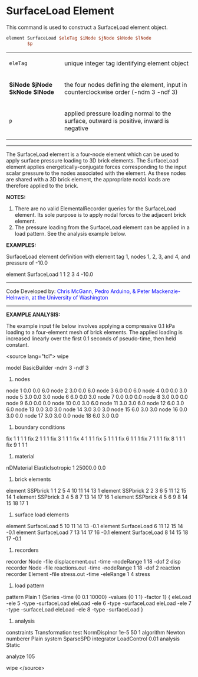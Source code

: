 # SurfaceLoad Element

<p>This command is used to construct a SurfaceLoad element object.</p>

```tcl
element SurfaceLoad $eleTag $iNode $jNode $kNode $lNode
        $p
```

<table>
<tbody>
<tr class="odd">
<td><code class="parameter-table-variable">eleTag</code></td>
<td><p>unique integer tag identifying element object</p></td>
</tr>
<tr class="even">
<td><p><strong>$iNode $jNode $kNode $lNode</strong></p></td>
<td><p>the four nodes defining the element, input in counterclockwise
order (-ndm 3 -ndf 3)</p></td>
</tr>
<tr class="odd">
<td><code class="parameter-table-variable">p</code></td>
<td><p>applied pressure loading normal to the surface, outward is
positive, inward is negative</p></td>
</tr>
</tbody>
</table>
<hr />
<p>The SurfaceLoad element is a four-node element which can be used to
apply surface pressure loading to 3D brick elements. The SurfaceLoad
element applies energetically-conjugate forces corresponding to the
input scalar pressure to the nodes associated with the element. As these
nodes are shared with a 3D brick element, the appropriate nodal loads
are therefore applied to the brick.</p>
<p><strong>NOTES:</strong></p>
<ol>
<li>There are no valid ElementalRecorder queries for the SurfaceLoad
element. Its sole purpose is to apply nodal forces to the adjacent brick
element.</li>
<li>The pressure loading from the SurfaceLoad element can be applied in
a load pattern. See the analysis example below.</li>
</ol>
<p><strong>EXAMPLES:</strong></p>
<p>SurfaceLoad element definition with element tag 1, nodes 1, 2, 3, and
4, and pressure of -10.0</p>
<p>element SurfaceLoad 1 1 2 3 4 -10.0</p>
<hr />
<p>Code Developed by: <span style="color:blue"> Chris McGann,
Pedro Arduino, &amp; Peter Mackenzie-Helnwein, at the University of
Washington </span></p>
<hr />
<p><strong>EXAMPLE ANALYSIS:</strong></p>
<p>The example input file below involves applying a compressive 0.1 kPa
loading to a four-element mesh of brick elements. The applied loading is
increased linearly over the first 0.1 seconds of pseudo-time, then held
constant.</p>
<p>&lt;source lang="tcl"&gt; wipe</p>
<p>model BasicBuilder -ndm 3 -ndf 3</p>
<ol>
<li>nodes</li>
</ol>
<p>node 1 0.0 0.0 6.0 node 2 3.0 0.0 6.0 node 3 6.0 0.0 6.0 node 4 0.0
0.0 3.0 node 5 3.0 0.0 3.0 node 6 6.0 0.0 3.0 node 7 0.0 0.0 0.0 node 8
3.0 0.0 0.0 node 9 6.0 0.0 0.0 node 10 0.0 3.0 6.0 node 11 3.0 3.0 6.0
node 12 6.0 3.0 6.0 node 13 0.0 3.0 3.0 node 14 3.0 3.0 3.0 node 15 6.0
3.0 3.0 node 16 0.0 3.0 0.0 node 17 3.0 3.0 0.0 node 18 6.0 3.0 0.0</p>
<ol>
<li>boundary conditions</li>
</ol>
<p>fix 1 1 1 1 fix 2 1 1 1 fix 3 1 1 1 fix 4 1 1 1 fix 5 1 1 1 fix 6 1 1
1 fix 7 1 1 1 fix 8 1 1 1 fix 9 1 1 1</p>
<ol>
<li>material</li>
</ol>
<p>nDMaterial ElasticIsotropic 1 25000.0 0.0</p>
<ol>
<li>brick elements</li>
</ol>
<p>element SSPbrick 1 1 2 5 4 10 11 14 13 1 element SSPbrick 2 2 3 6 5
11 12 15 14 1 element SSPbrick 3 4 5 8 7 13 14 17 16 1 element SSPbrick
4 5 6 9 8 14 15 18 17 1</p>
<ol>
<li>surface load elements</li>
</ol>
<p>element SurfaceLoad 5 10 11 14 13 -0.1 element SurfaceLoad 6 11 12 15
14 -0.1 element SurfaceLoad 7 13 14 17 16 -0.1 element SurfaceLoad 8 14
15 18 17 -0.1</p>
<ol>
<li>recorders</li>
</ol>
<p>recorder Node -file displacement.out -time -nodeRange 1 18 -dof 2
disp recorder Node -file reactions.out -time -nodeRange 1 18 -dof 2
reaction recorder Element -file stress.out -time -eleRange 1 4
stress</p>
<ol>
<li>load pattern</li>
</ol>
<p>pattern Plain 1 {Series -time {0 0.1 10000} -values {0 1 1} -factor
1} { eleLoad -ele 5 -type -surfaceLoad eleLoad -ele 6 -type -surfaceLoad
eleLoad -ele 7 -type -surfaceLoad eleLoad -ele 8 -type -surfaceLoad
}</p>
<ol>
<li>analysis</li>
</ol>
<p>constraints Transformation test NormDispIncr 1e-5 50 1 algorithm
Newton numberer Plain system SparseSPD integrator LoadControl 0.01
analysis Static</p>
<p>analyze 105</p>
<p>wipe &lt;/source&gt;</p>

